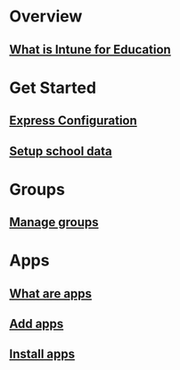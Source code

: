 # Overview
## [What is Intune for Education](overview/overview-intune-education.md)
# Get Started
## [Express Configuration](get-ready/express-setup.md)
## [Setup school data](get-ready/school-data-service.md)
# Groups
## [Manage groups](groups/groups-intune-education.md)
# Apps
## [What are apps](apps/apps-intune-education.md)
## [Add apps](apps/add-apps.md)
## [Install apps](apps/install-apps.md)
